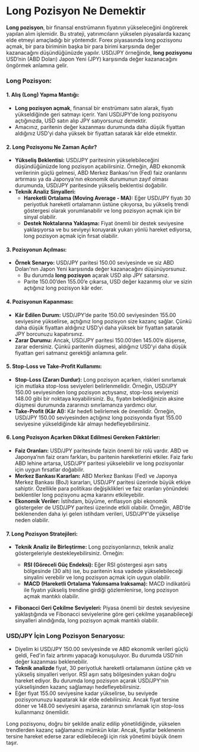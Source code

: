 # Long Pozisyon Ne Demektir

**Long pozisyon**, bir finansal enstrümanın fiyatının yükseleceğini öngörerek yapılan alım işlemidir. Bu strateji, yatırımcıların yükselen piyasalarda kazanç elde etmeyi amaçladığı bir yöntemdir. Forex piyasasında long pozisyonu açmak, bir para biriminin başka bir para birimi karşısında değer kazanacağını düşündüğünüzde yapılır. USD/JPY örneğinde, **long pozisyonu** USD’nin (ABD Doları) Japon Yeni (JPY) karşısında değer kazanacağını öngörmek anlamına gelir.

### **Long Pozisyon:**

#### 1. **Alış (Long) Yapma Mantığı:**
   - **Long pozisyon açmak**, finansal bir enstrümanı satın alarak, fiyatı yükseldiğinde geri satmayı içerir. Yani USD/JPY’de long pozisyonu açtığınızda, USD satın alıp JPY satıyorsunuz demektir.
   - Amacınız, paritenin değer kazanması durumunda daha düşük fiyattan aldığınız USD’yi daha yüksek bir fiyattan satarak kâr elde etmektir.

#### 2. **Long Pozisyonu Ne Zaman Açılır?**
   - **Yükseliş Beklentisi:** USD/JPY paritesinin yükselebileceğini düşündüğünüzde long pozisyon açabilirsiniz. Örneğin, ABD ekonomik verilerinin güçlü gelmesi, ABD Merkez Bankası'nın (Fed) faiz oranlarını artırması ya da Japonya'nın ekonomik durumunun zayıf olması durumunda, USD/JPY paritesinde yükseliş beklentisi doğabilir.
   - **Teknik Analiz Sinyalleri:** 
     - **Hareketli Ortalama (Moving Average - MA):** Eğer USD/JPY fiyatı 30 periyotluk hareketli ortalamanın üstüne çıkıyorsa, bu yükseliş trendi göstergesi olarak yorumlanabilir ve long pozisyon açmak için bir sinyal olabilir.
     - **Destek Noktalarına Yaklaşma:** Fiyat önemli bir destek seviyesine yaklaşıyorsa ve bu seviyeyi koruyarak yukarı yönlü hareket ediyorsa, long pozisyon açmak için fırsat olabilir.

#### 3. **Pozisyonun Açılması:**
   - **Örnek Senaryo:** USD/JPY paritesi 150.00 seviyesinde ve siz ABD Doları'nın Japon Yeni karşısında değer kazanacağını düşünüyorsunuz.
     - Bu durumda **long pozisyon** açarak USD alıp JPY satarsınız.
     - Parite 150.00’den 155.00’e çıkarsa, USD değer kazanmış olur ve sizin açtığınız long pozisyon kâr eder.

#### 4. **Pozisyonun Kapanması:**
   - **Kâr Edilen Durum:** USD/JPY’de parite 150.00 seviyesinden 155.00 seviyesine yükselirse, açtığınız long pozisyon size kazanç sağlar. Çünkü daha düşük fiyattan aldığınız USD’yi daha yüksek bir fiyattan satarak JPY borcunuzu kapatırsınız.
   - **Zarar Durumu:** Ancak, USD/JPY paritesi 150.00’den 145.00’e düşerse, zarar edersiniz. Çünkü paritenin düşmesi, aldığınız USD’yi daha düşük fiyattan geri satmanız gerektiği anlamına gelir.

#### 5. **Stop-Loss ve Take-Profit Kullanımı:**
   - **Stop-Loss (Zararı Durdur):** Long pozisyon açarken, riskleri sınırlamak için mutlaka stop-loss seviyeleri belirlenmelidir. Örneğin, USD/JPY 150.00 seviyesinden long pozisyon açtıysanız, stop-loss seviyenizi 148.00 gibi bir noktaya koyabilirsiniz. Bu, fiyatın beklediğinizin aksine düşmesi durumunda zararınızı sınırlamanıza yardımcı olur.
   - **Take-Profit (Kâr Al):** Kâr hedefi belirlemek de önemlidir. Örneğin, USD/JPY 150.00 seviyesinden açtığınız long pozisyonda fiyat 155.00 seviyesine yükseldiğinde kâr almayı hedefleyebilirsiniz.

#### 6. **Long Pozisyon Açarken Dikkat Edilmesi Gereken Faktörler:**
   - **Faiz Oranları:** USD/JPY paritesinde faizin önemli bir rolü vardır. ABD ve Japonya’nın faiz oranı farkları, bu paritenin hareketlerini etkiler. Faiz farkı ABD lehine artarsa, USD/JPY paritesi yükselebilir ve long pozisyonlar için uygun fırsatlar doğabilir.
   - **Merkez Bankası Kararları:** ABD Merkez Bankası (Fed) ve Japonya Merkez Bankası (BoJ) kararları, USD/JPY paritesi üzerinde büyük etkiye sahiptir. Özellikle para politikası değişiklikleri ve faiz oranları yönündeki beklentiler long pozisyonu açma kararını etkileyebilir.
   - **Ekonomik Veriler:** İstihdam, büyüme, enflasyon gibi ekonomik göstergeler de USD/JPY paritesi üzerinde etkili olabilir. Örneğin, ABD’de beklenenden daha iyi gelen istihdam verileri, USD/JPY’de yükselişe neden olabilir.

#### 7. **Long Pozisyon Stratejileri:**
   - **Teknik Analiz ile Birleştirme:** Long pozisyonlarınızı, teknik analiz göstergeleriyle destekleyebilirsiniz. Örneğin:
     - **RSI (Göreceli Güç Endeksi):** Eğer RSI göstergesi aşırı satış bölgesinde (30 altı) ise, bu paritenin kısa vadede yükselebileceği sinyalini verebilir ve long pozisyon açmak için uygun olabilir.
     - **MACD (Hareketli Ortalama Yakınsama Iraksama):** MACD indikatörü ile fiyatın yükseliş trendine girdiği gözlemlenirse, long pozisyon açmak mantıklı olabilir.
   
   - **Fibonacci Geri Çekilme Seviyeleri:** Piyasa önemli bir destek seviyesine yaklaştığında ve Fibonacci seviyelerine göre geri çekilme yaşanabileceği sinyalleri alındığında, long pozisyon açmak mantıklı olabilir.

### **USD/JPY İçin Long Pozisyon Senaryosu:**
- Diyelim ki USD/JPY 150.00 seviyesinde ve ABD ekonomik verileri güçlü geldi, Fed'in faiz artırımı yapacağı konuşuluyor. Bu durumda USD’nin değer kazanması beklenebilir.
- **Teknik analizde** fiyat, 30 periyotluk hareketli ortalamanın üstüne çıktı ve yükseliş sinyalleri veriyor. RSI aşırı satış bölgesinden yukarı doğru hareket ediyor. Bu durumda long pozisyon açarak USD/JPY’nin yükselişinden kazanç sağlamayı hedefleyebilirsiniz.
- Eğer fiyat 155.00 seviyesine kadar yükselirse, bu seviyede pozisyonunuzu kapatarak kâr elde edebilirsiniz. Ancak fiyat tersine döner ve 148.00 seviyesini aşarsa, zararınızı sınırlamak için stop-loss kullanmanız önemlidir.

Long pozisyonu, doğru bir şekilde analiz edilip yönetildiğinde, yükselen trendlerden kazanç sağlamanızı mümkün kılar. Ancak, fiyatlar beklenenin tersine hareket ederse zarar edilebileceği için risk yönetimi büyük önem taşır.